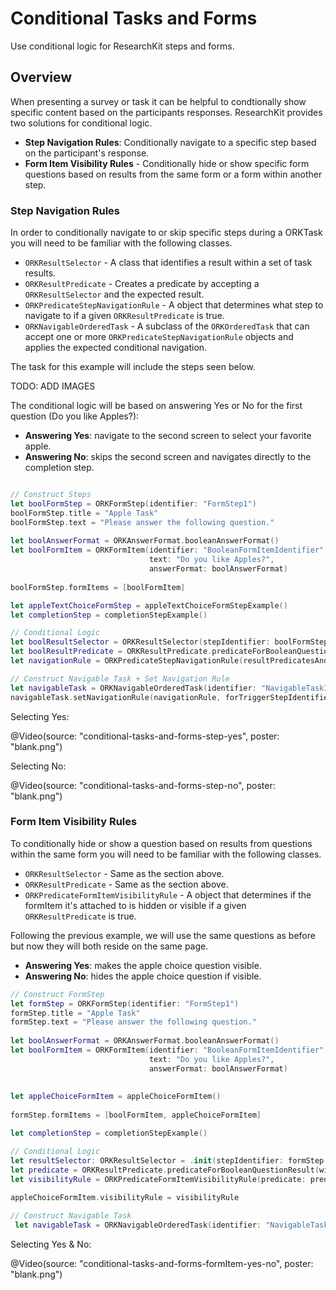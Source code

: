 # Conditional Tasks and Forms

Use conditional logic for ResearchKit steps and forms.

## Overview

When presenting a survey or task it can be helpful to condtionally show specific content based on the participants responses. ResearchKit provides two solutions for conditional logic.

- **Step Navigation Rules**: Conditionally navigate to a specific step based on the participant's response.
- **Form Item Visibility Rules** - Conditionally hide or show specific form questions based on results from the same form or a form within another step.



### Step Navigation Rules

In order to conditionally navigate to or skip specific steps during a ORKTask you will need to be familiar with the following classes. 

- `ORKResultSelector` - A class that identifies a result within a set of task results.
- `ORKResultPredicate` - Creates a predicate by accepting a `ORKResultSelector` and the expected result.
- `ORKPredicateStepNavigationRule` - A object that determines what step to navigate to if a given `ORKResultPredicate` is true.
- `ORKNavigableOrderedTask` - A subclass of the `ORKOrderedTask` that can accept one or more `ORKPredicateStepNavigationRule` objects and applies the expected conditional navigation.


The task for this example will include the steps seen below.

TODO: ADD IMAGES

The conditional logic will be based on answering Yes or No for the first question (Do you like Apples?):

- **Answering Yes**: navigate to the second screen to select your favorite apple.
- **Answering No**: skips the second screen and navigates directly to the completion step.

```swift

// Construct Steps
let boolFormStep = ORKFormStep(identifier: "FormStep1")
boolFormStep.title = "Apple Task"
boolFormStep.text = "Please answer the following question."
        
let boolAnswerFormat = ORKAnswerFormat.booleanAnswerFormat()
let boolFormItem = ORKFormItem(identifier: "BooleanFormItemIdentifier", 
							   text: "Do you like Apples?", 
							   answerFormat: boolAnswerFormat)
        
boolFormStep.formItems = [boolFormItem]

let appleTextChoiceFormStep = appleTextChoiceFormStepExample()
let completionStep = completionStepExample()

// Conditional Logic
let boolResultSelector = ORKResultSelector(stepIdentifier: boolFormStep.identifier, resultIdentifier: boolFormItem.identifier)
let boolResultPredicate = ORKResultPredicate.predicateForBooleanQuestionResult(with: boolResultSelector, expectedAnswer: false)
let navigationRule = ORKPredicateStepNavigationRule(resultPredicatesAndDestinationStepIdentifiers: [ (boolResultPredicate, completionStep.identifier) ])

// Construct Navigable Task + Set Navigation Rule
let navigableTask = ORKNavigableOrderedTask(identifier: "NavigableTaskIdentifier", steps: [formStep1, appleTextChoiceFormStep, completionStep])
navigableTask.setNavigationRule(navigationRule, forTriggerStepIdentifier: formStep1.identifier)
```

Selecting Yes:

@Video(source: "conditional-tasks-and-forms-step-yes", poster: "blank.png")

Selecting No:

@Video(source: "conditional-tasks-and-forms-step-no", poster: "blank.png")

### Form Item Visibility Rules

To conditionally hide or show a question based on results from questions within the same form you will need to be familiar with the following classes.

- `ORKResultSelector` - Same as the section above.
- `ORKResultPredicate` - Same as the section above.
- `ORKPredicateFormItemVisibilityRule` - A object that determines if the formItem it's attached to is hidden or visible if a given `ORKResultPredicate` is true.

Following the previous example, we will use the same questions as before but now they will both reside on the same page. 


- **Answering Yes**: makes the apple choice question visible.
- **Answering No**: hides the apple choice question if visible.


```swift
// Construct FormStep
let formStep = ORKFormStep(identifier: "FormStep1")
formStep.title = "Apple Task"
formStep.text = "Please answer the following question."
        
let boolAnswerFormat = ORKAnswerFormat.booleanAnswerFormat()
let boolFormItem = ORKFormItem(identifier: "BooleanFormItemIdentifier", 
							   text: "Do you like Apples?", 
							   answerFormat: boolAnswerFormat)
							   
							   
let appleChoiceFormItem = appleChoiceFormItem()
        
formStep.formItems = [boolFormItem, appleChoiceFormItem]

let completionStep = completionStepExample()

// Conditional Logic
let resultSelector: ORKResultSelector = .init(stepIdentifier: formStep.identifier, resultIdentifier: boolFormItem.identifier)
let predicate = ORKResultPredicate.predicateForBooleanQuestionResult(with: resultSelector, expectedAnswer: true)
let visibilityRule = ORKPredicateFormItemVisibilityRule(predicate: predicate)
        
appleChoiceFormItem.visibilityRule = visibilityRule

// Construct Navigable Task
 let navigableTask = ORKNavigableOrderedTask(identifier: "NavigableTaskIdentifier", steps: [formStep, completionStep])
```

Selecting Yes & No:

@Video(source: "conditional-tasks-and-forms-formItem-yes-no", poster: "blank.png")
